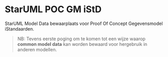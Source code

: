 # StarUML POC GM iStD

StarUML Model Data bewaarplaats voor Proof Of Concept Gegevensmodel iStandaarden.

> NB: Tevens eerste poging om te komen tot een wijze waarop **common model data** kan worden bewaard voor hergebruik in anderen modellen.